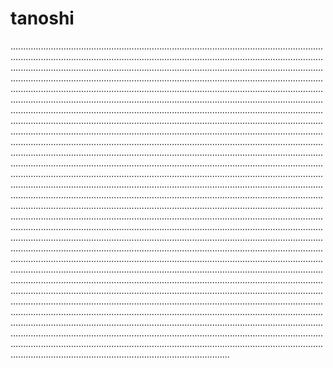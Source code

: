 # tanoshi

...................................................................................................................................................................................................................................................................................................................................................................................................................................................................................................................................................................................................................................................................................................................................................................................................................................................................................................................................................................................................................................................................................................................................................................................................................................................................................................................................................................................................................................................................................................................................................................................................................................................................................................................................................................................................................................................................................................................................................................................................................................................................................................................................................................................................................................................................................................................................................................................................................................................................................................................................................................................................................................................................................................................................................................................................................................................................................................................................................................................................................................................................................................................................................................................................................................................................................................................................................................................................................................................................................................................................................................................................................................................................................................................................................................................................................................